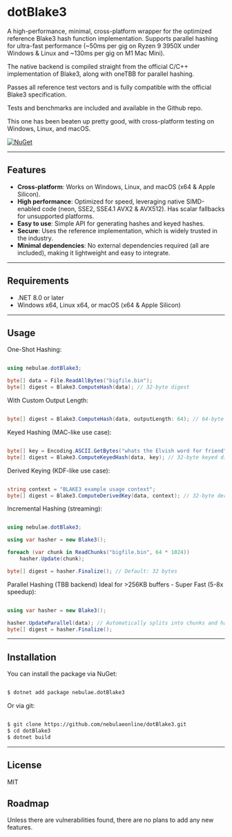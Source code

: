 # dotBlake3

A high-performance, minimal, cross-platform wrapper for the optimized reference Blake3 hash function implementation. Supports parallel hashing for ultra-fast performance (~50ms per gig on Ryzen 9 3950X under Windows & Linux and ~130ms per gig on M1 Mac Mini).

The native backend is compiled straight from the official C/C++ implementation of Blake3, along with oneTBB for parallel hashing. 

Passes all reference test vectors and is fully compatible with the official Blake3 specification.

Tests and benchmarks are included and available in the Github repo.

This one has been beaten up pretty good, with cross-platform testing on Windows, Linux, and macOS.

[![NuGet](https://img.shields.io/nuget/v/nebulae.dotBlake3.svg)](https://www.nuget.org/packages/nebulae.dotBlake3)

---

## Features

- **Cross-platform**: Works on Windows, Linux, and macOS (x64 & Apple Silicon).
- **High performance**: Optimized for speed, leveraging native SIMD-enabled code (neon, SSE2, SSE4.1 AVX2 & AVX512). Has scalar fallbacks for unsupported platforms.
- **Easy to use**: Simple API for generating hashes and keyed hashes.
- **Secure**: Uses the reference implementation, which is widely trusted in the industry.
- **Minimal dependencies**: No external dependencies required (all are included), making it lightweight and easy to integrate.

---

## Requirements

- .NET 8.0 or later
- Windows x64, Linux x64, or macOS (x64 & Apple Silicon)

---

## Usage

One-Shot Hashing:

```csharp

using nebulae.dotBlake3;

byte[] data = File.ReadAllBytes("bigfile.bin");
byte[] digest = Blake3.ComputeHash(data); // 32-byte digest

```

With Custom Output Length:

```csharp

byte[] digest = Blake3.ComputeHash(data, outputLength: 64); // 64-byte XOF

```

Keyed Hashing (MAC-like use case):

```csharp

byte[] key = Encoding.ASCII.GetBytes("whats the Elvish word for friend");
byte[] digest = Blake3.ComputeKeyedHash(data, key); // 32-byte keyed digest

```

Derived Keying (KDF-like use case):

```csharp

string context = "BLAKE3 example usage context";
byte[] digest = Blake3.ComputeDerivedKey(data, context); // 32-byte derived key

```

Incremental Hashing (streaming):

```csharp

using nebulae.dotBlake3;

using var hasher = new Blake3();

foreach (var chunk in ReadChunks("bigfile.bin", 64 * 1024))
    hasher.Update(chunk);

byte[] digest = hasher.Finalize(); // Default: 32 bytes

```

Parallel Hashing (TBB backend) Ideal for >256KB buffers - Super Fast (5-8x speedup):

```csharp

using var hasher = new Blake3();

hasher.UpdateParallel(data); // Automatically splits into chunks and hashes in parallel
byte[] digest = hasher.Finalize();

```

---

## Installation

You can install the package via NuGet:

```bash

$ dotnet add package nebulae.dotBlake3

```

Or via git:

```bash

$ git clone https://github.com/nebulaeonline/dotBlake3.git
$ cd dotBlake3
$ dotnet build

```

---

## License

MIT

## Roadmap

Unless there are vulnerabilities found, there are no plans to add any new features.